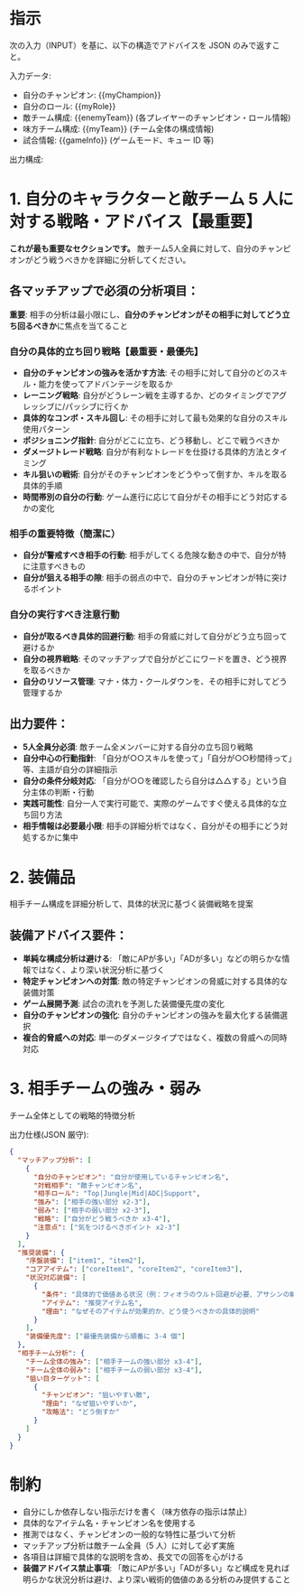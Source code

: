 # 指示

次の入力（INPUT）を基に、以下の構造でアドバイスを JSON のみで返すこと。

入力データ:

- 自分のチャンピオン: {{myChampion}}
- 自分のロール: {{myRole}}
- 敵チーム構成: {{enemyTeam}} (各プレイヤーのチャンピオン・ロール情報)
- 味方チーム構成: {{myTeam}} (チーム全体の構成情報)
- 試合情報: {{gameInfo}} (ゲームモード、キュー ID 等)

出力構成:

# 1. 自分のキャラクターと敵チーム 5 人に対する戦略・アドバイス【最重要】

**これが最も重要なセクションです。** 敵チーム5人全員に対して、自分のチャンピオンがどう戦うべきかを詳細に分析してください。

## 各マッチアップで必須の分析項目：

**重要**: 相手の分析は最小限にし、**自分のチャンピオンがその相手に対してどう立ち回るべきか**に焦点を当てること

### 自分の具体的立ち回り戦略【最重要・最優先】
- **自分のチャンピオンの強みを活かす方法**: その相手に対して自分のどのスキル・能力を使ってアドバンテージを取るか
- **レーニング戦略**: 自分がどうレーン戦を主導するか、どのタイミングでアグレッシブに/パッシブに行くか
- **具体的なコンボ・スキル回し**: その相手に対して最も効果的な自分のスキル使用パターン
- **ポジショニング指針**: 自分がどこに立ち、どう移動し、どこで戦うべきか
- **ダメージトレード戦略**: 自分が有利なトレードを仕掛ける具体的方法とタイミング
- **キル狙いの戦術**: 自分がそのチャンピオンをどうやって倒すか、キルを取る具体的手順
- **時間帯別の自分の行動**: ゲーム進行に応じて自分がその相手にどう対応するかの変化

### 相手の重要特徴（簡潔に）
- **自分が警戒すべき相手の行動**: 相手がしてくる危険な動きの中で、自分が特に注意すべきもの
- **自分が狙える相手の隙**: 相手の弱点の中で、自分のチャンピオンが特に突けるポイント

### 自分の実行すべき注意行動
- **自分が取るべき具体的回避行動**: 相手の脅威に対して自分がどう立ち回って避けるか
- **自分の視界戦略**: そのマッチアップで自分がどこにワードを置き、どう視界を取るべきか
- **自分のリソース管理**: マナ・体力・クールダウンを、その相手に対してどう管理するか

## 出力要件：
- **5人全員分必須**: 敵チーム全メンバーに対する自分の立ち回り戦略
- **自分中心の行動指針**: 「自分が○○スキルを使って」「自分が○○秒間待って」等、主語が自分の詳細指示
- **自分の条件分岐対応**: 「自分が○○を確認したら自分は△△する」という自分主体の判断・行動
- **実践可能性**: 自分一人で実行可能で、実際のゲームですぐ使える具体的な立ち回り方法
- **相手情報は必要最小限**: 相手の詳細分析ではなく、自分がその相手にどう対処するかに集中

# 2. 装備品

相手チーム構成を詳細分析して、具体的状況に基づく装備戦略を提案

## 装備アドバイス要件：
- **単純な構成分析は避ける**: 「敵にAPが多い」「ADが多い」などの明らかな情報ではなく、より深い状況分析に基づく
- **特定チャンピオンへの対策**: 敵の特定チャンピオンの脅威に対する具体的な装備対策
- **ゲーム展開予測**: 試合の流れを予測した装備優先度の変化
- **自分のチャンピオンの強化**: 自分のチャンピオンの強みを最大化する装備選択
- **複合的脅威への対応**: 単一のダメージタイプではなく、複数の脅威への同時対応

# 3. 相手チームの強み・弱み

チーム全体としての戦略的特徴分析

出力仕様(JSON 厳守):

```json
{
  "マッチアップ分析": [
    {
      "自分のチャンピオン": "自分が使用しているチャンピオン名",
      "対戦相手": "敵チャンピオン名",
      "相手ロール": "Top|Jungle|Mid|ADC|Support",
      "強み": ["相手の強い部分 x2-3"],
      "弱み": ["相手の弱い部分 x2-3"],
      "戦略": ["自分がどう戦うべきか x3-4"],
      "注意点": ["気をつけるべきポイント x2-3"]
    }
  ],
  "推奨装備": {
    "序盤装備": ["item1", "item2"],
    "コアアイテム": ["coreItem1", "coreItem2", "coreItem3"],
    "状況対応装備": [
      {
        "条件": "具体的で価値ある状況（例：フィオラのウルト回避が必要、アサシンの瞬間火力対策、レーン戦での持続回復対策など）",
        "アイテム": "推奨アイテム名",
        "理由": "なぜそのアイテムが効果的か、どう使うべきかの具体的説明"
      }
    ],
    "装備優先度": ["最優先装備から順番に 3-4 個"]
  },
  "相手チーム分析": {
    "チーム全体の強み": ["相手チームの強い部分 x3-4"],
    "チーム全体の弱み": ["相手チームの弱い部分 x3-4"],
    "狙い目ターゲット": [
      {
        "チャンピオン": "狙いやすい敵",
        "理由": "なぜ狙いやすいか",
        "攻略法": "どう倒すか"
      }
    ]
  }
}
```

# 制約

- 自分にしか依存しない指示だけを書く（味方依存の指示は禁止）
- 具体的なアイテム名・チャンピオン名を使用する
- 推測ではなく、チャンピオンの一般的な特性に基づいて分析
- マッチアップ分析は敵チーム全員（5 人）に対して必ず実施
- 各項目は詳細で具体的な説明を含め、長文での回答を心がける
- **装備アドバイス禁止事項**: 「敵にAPが多い」「ADが多い」など構成を見れば明らかな状況分析は避け、より深い戦術的価値のある分析のみ提供すること
